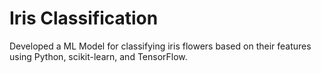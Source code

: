 # Iris Classification

Developed a ML Model for classifying iris
flowers based on their features using
Python, scikit-learn, and TensorFlow.
